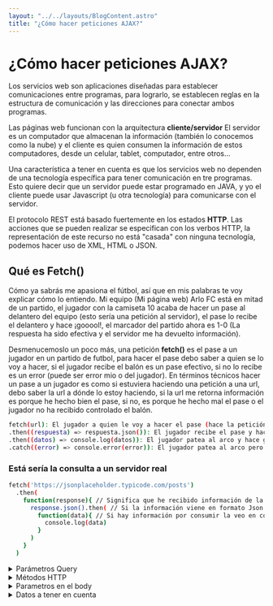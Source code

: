 ```yaml
---
layout: "../../layouts/BlogContent.astro"
title: "¿Cómo hacer peticiones AJAX?"
---
```


# ¿Cómo hacer peticiones AJAX?

Los servicios web son aplicaciones diseñadas para establecer comunicaciones entre programas, para lograrlo, se establecen reglas en la estructura de comunicación y las direcciones para conectar ambos programas.

Las páginas web funcionan con la arquitectura **cliente/servidor** El servidor es un computador que almacenan la información (también lo conocemos como la nube) y el cliente es quien consumen la información de estos computadores, desde un celular, tablet, computador, entre otros...

Una característica a tener en cuenta es que los servicios web no dependen de una tecnología específica para tener comunicación en tre programas. Esto quiere decir que un servidor puede estar programado en JAVA, y yo el cliente puede usar Javascript (u otra tecnología) para comunicarse con el servidor.

El protocolo REST está basado fuertemente en los estados **HTTP**. Las acciones que se pueden realizar se especifican con los verbos HTTP, la representación de este recurso no está "casada" con ninguna tecnología, podemos hacer uso de XML, HTML o JSON.

## Qué es Fetch()

Cómo ya sabrás me apasiona el fútbol, así que en mis palabras te voy explicar cómo lo entiendo.
Mi equipo (Mi página web) Arlo FC está en mitad de un partido, el jugador con la camiseta 10 acaba de hacer un pase al delantero del equipo (esto sería una petición al servidor), el pase lo recibe el delantero y hace ¡gooool!, el marcador del partido ahora es 1-0 (La respuesta ha sido efectiva y el servidor me ha devuelto información).

Desmenucemoslo un poco más, una petición **fetch()** es el pase a un jugador en un partido de futbol, para hacer el pase debo saber a quien se lo voy a hacer, si el jugador recibe el balón es un pase efectivo, si no lo recibe es un error (puede ser error mio o del jugador).
En términos técnicos hacer un pase a un jugador es como si estuviera haciendo una petición a una url, debo saber la url a dónde lo estoy haciendo, si la url me retorna información es porque he hecho bien el pase, si no, es porque he hecho mal el pase o el jugador no ha recibido controlado el balón.

```sh
fetch(url): El jugador a quien le voy a hacer el pase (hace la petición a la url).
.then((respuesta) => respuesta.json()): El jugador recibe el pase y hace algo con el balón (He hecho la consulta a una url de forma exitosa).
.then((datos) => console.log(datos)): El jugador patea al arco y hace gol. (He recibido información del servidor)
.catch((error) => console.error(error)): El jugador patea al arco pero no hace el gol (No he recibido información del servidor)
```

### Está sería la consulta a un servidor real

```sh
fetch('https://jsonplaceholder.typicode.com/posts')
  .then(
    function(response){ // Significa que he recibido información de la promesa al servidor
      response.json().then( // Si la información viene en formato Json la convierto en data
        function(data){ // Si hay información por consumir la veo en consola
          console.log(data)
        }
      )
    }
  )
```

<details>
  <summary>Parámetros Query</summary>
  Los parametros Query se usan para especificar el contenido que quiero consultar, en la url a la que le estoy haciendo la petición se debe poner un **?** y el valor que quiero consultar, por ejemplo:

  ```sh
  fetch('https://jsonplaceholder.typicode.com/posts?userId=1')
  ```

  Si quiero que sea el parametro sea variable se establecen comillas de backtrip (``) y agrego corchetes {}

  ```sh
  let user = 1
  fetch(`https://jsonplaceholder.typicode.com/posts?{user}`)
  ```

  ## Veamoslo nuevamente en términos futbolísticos

  Analicemos la siguiente petición


  ```sh
  let parametros = {
    userId: 1,
    _limit: 3
  };

  let url = new URL('https://jsonplaceholder.typicode.com/posts');

  Object.keys(parametros).forEach(paramKey => {
    url.searchParams.append(
      paramKey,
      parametros[paramKey]
    )
  });

  fetch(url).then(r => r.json()).then(data => console.log(data));
  ```


  Imagina que el entrenador (tu código) establece ciertas instrucciones para la jugada. Aquí le dice al equipo que se centre en el jugador con la camiseta número 1 y que solo se muestren los primeros 3 pases o acciones importantes.
  ```sh
  let parametros = {
    userId: 1,
    _limit: 3
  };
  ```
  userId: 1: Es como decir “quiero que juegue el jugador 1”.
  _limit: 3: Es como establecer “solo quiero ver las 3 jugadas más destacadas”.

  Elegir el campo de juego (la URL):

  ```sh
  let url = new URL('https://jsonplaceholder.typicode.com/posts');
  ```
  Este es el estadio donde se va a realizar la jugada. La URL es la cancha donde se desarrollará el partido (la consulta a la API).

  Preparar la estrategia (agregar parámetros a la URL):
  ```sh
  Object.keys(parametros).forEach(paramKey => {
    url.searchParams.append(
      paramKey,
      parametros[paramKey]
    );
  });
  ```
  Aquí, el entrenador pasa las instrucciones específicas al capitán del equipo, que las distribuye a todo el equipo antes de iniciar la jugada. Cada parámetro es como una indicación en la táctica:

  - Se recorre cada instrucción (cada clave del objeto parametros).
  - Se añade esa instrucción a la estrategia general del partido (la URL), para que el equipo sepa a quién buscar y qué limitar en la jugada.
  - Por ejemplo, al agregar userId=1 y _limit=3 a la URL, es como decir “En este partido, centraremos la jugada en el jugador 1 y solo veremos las 3 mejores jugadas”.
  - Ejecutar la jugada (hacer la petición con fetch):

  ```sh
  fetch(url).then(r => r.json()).then(data => console.log(data));
  ```
  fetch(url): Es como enviar el balón hacia el campo con las instrucciones definidas. El balón (la solicitud) se envía al servidor (el rival o el árbitro) que está en la cancha (la URL).
  .then(r => r.json()): Una vez que el balón llega y es controlado, se transforma en datos útiles. Es como si el jugador que recibe el balón (la respuesta del servidor) lo controlara y preparara la jugada para que todos entiendan lo que pasó (convertir la respuesta en JSON).
  .then(data => console.log(data)): Finalmente, se registra el resultado de la jugada en el marcador (la consola), mostrando los datos obtenidos. Es como ver el resultado del pase, el control del balón y, en definitiva, el gol anotado en el partido.

  ### Resumen
  Parámetros: Instrucciones tácticas (por ejemplo, enfócate en el jugador 1, muestra solo 3 jugadas).
  URL: El campo de juego o estadio donde se desarrolla la acción.
  Agregar parámetros a la URL: Comunicar la estrategia antes de iniciar la jugada.
  fetch(): Enviar el balón con las instrucciones.
  Conversión a JSON y registro de datos: Controlar la jugada, interpretar lo que sucedió y anotar el resultado en el marcador.

</details>

<details>
<summary>Métodos HTTP</summary>

1. GET
Qué hace: Solicita datos al servidor.
Analogía:
Imagina que le pides a un compañero que te muestre el marcador del partido o que te pase información sobre la formación del equipo rival.
Ejemplo: "Dame los detalles de los jugadores" (solicitas información sin modificar nada).

2. POST
Qué hace: Envía datos al servidor para crear un nuevo recurso.
Analogía:
Es como iniciar una jugada ofensiva enviando el balón a un delantero que, a partir de ese pase, intenta anotar. Estás “creando” una situación nueva en el juego.
Ejemplo: "Registrar un nuevo jugador en el equipo" (creas un nuevo registro en la base de datos).

3. PUT
Qué hace: Reemplaza completamente la información de un recurso existente.
Analogía:
Imagina que, durante un partido, decides cambiar toda la estrategia de una jugada en curso. Es como si cambiaras la formación completa de un sector del equipo, sustituyendo cada detalle por uno nuevo.
Ejemplo: "Actualizar todos los datos del perfil de un jugador" (reemplazas toda la información, no solo una parte).

4. PATCH
Qué hace: Modifica parcialmente un recurso existente.
Analogía:
Es similar a PUT, pero en vez de cambiar la jugada completa, solo ajustas algunos detalles, como cambiar la posición de un jugador o corregir un error en la estrategia.
Ejemplo: "Modificar únicamente el número de camiseta de un jugador" (solo ajustas una parte del recurso).

5. DELETE
Qué hace: Elimina un recurso del servidor.
Analogía:
Imagina que decides quitar a un jugador del campo porque no está rindiendo. Con DELETE, le pides al servidor que retire o elimine ese recurso.
Ejemplo: "Eliminar un comentario en una publicación" (retiras información del servidor).

6. HEAD
Qué hace: Solicita los encabezados de la respuesta, sin el cuerpo.
Analogía:
Es como hacer una revisión rápida del terreno o pedirle a un compañero que te dé un resumen rápido de la situación, sin entrar en todos los detalles.
Ejemplo: "Verificar si una página está disponible sin descargar todo el contenido" (consultas el estado sin obtener el cuerpo completo de la respuesta).

7. OPTIONS
Qué hace: Consulta al servidor sobre qué métodos HTTP están permitidos para una URL.
Analogía:
Es como preguntar al árbitro o a tus compañeros “¿Qué jugadas podemos ejecutar en esta situación?”. Te informa sobre las opciones tácticas disponibles antes de tomar una decisión.
Ejemplo: "Saber qué acciones se pueden realizar en una ruta específica" (te informa de las posibilidades).
</details>


<details>
  <summary>Parametros en el body</summary>
  El body tendrá la información que vamos a consultar, enviar, o actualizar. Son las acciones que podemos hacer durante el partido.
  Veamos como se agrega en el código:

```sh
let postParams = {
  title: 'Creando un nombre de jugador',
  body: 'Arley Guerrero',
  userId: 1
}

let url = new URL('https://jsonplaceholder.typicode.com/posts');

fetch(url, {
  method: 'POST', // El tipo de jugada que vamos a hacer
  body: JSON.stringify(postParams)
}).then(response => response.json()).then(data => console.log(data))
  ```

Hay escenarios en los que tenemos que especificar el formato en el que tenemos estructurados los datos. Para enviarle está información al backend lo hacemos con la propiedad **headers** 

```sh
let postParams = {
  title: 'Creando un nombre de jugador',
  body: 'Arley Guerrero',
  userId: 1
}

let url = new URL('https://jsonplaceholder.typicode.com/posts');

fetch(url, {
  method: 'POST', // El tipo de jugada que vamos a hacer
  body: JSON.stringify(postParams),
  headers: {
    "Content-type": "application/json; charset-UTF-8"
  }
}).then(response => response.json()).then(data => console.log(data))

  ```
</details>





<details>
<summary> Datos a tener en cuenta</summary>

- AJAX significa Asynchronous Javascript and XML.
- SOAP (Simple Access Object Protocol) hace unos años era el protocolo más popular, estaba basado fuertemente en el uso de XML.
- Fetch es el API nativo de los navegadores para realizar consulta AJAX.
- REST significa Representation State Transfer.
- Fetch no es soportada por el navegador Internet Explorer.


</details>